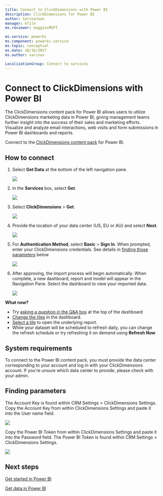 ```yaml
---
title: Connect to ClickDimensions with Power BI
description: ClickDimensions for Power BI
author: SarinaJoan
manager: kfile
ms.reviewer: maggiesMSFT

ms.service: powerbi
ms.component: powerbi-service
ms.topic: conceptual
ms.date: 10/16/2017
ms.author: sarinas

LocalizationGroup: Connect to services
---
```

# Connect to ClickDimensions with Power BI
The ClickDimensions content pack for Power BI allows users to utilize ClickDimensions marketing data in Power BI, giving management teams further insight into the success of their sales and marketing efforts. Visualize and analyze email interactions, web visits and form submissions in Power BI dashboards and reports.

Connect to the [ClickDimensions content pack](https://app.powerbi.com/getdata/services/click-dimensions) for Power BI.

## How to connect
1. Select **Get Data** at the bottom of the left navigation pane.
   
   ![](media/service-connect-to-clickdimensions/getdata.png)
2. In the **Services** box, select **Get**.
   
   ![](media/service-connect-to-clickdimensions/services.png)
3. Select **ClickDimensions** \>  **Get**.
   
   ![](media/service-connect-to-clickdimensions/clickdimensions.png)
4. Provide the location of your data center (US, EU or AU) and select **Next**.
   
   ![](media/service-connect-to-clickdimensions/params.png)
5. For **Authentication Method**, select **Basic** \> **Sign In**. When prompted, enter your ClickDimensions credentials. See details in [finding those parameters](#FindingParams) below
   
    ![](media/service-connect-to-clickdimensions/creds.png)
6. After approving, the import process will begin automatically. When complete, a new dashboard, report and model will appear in the Navigation Pane. Select the dashboard to view your imported data.
   
     ![](media/service-connect-to-clickdimensions/dashboard.png)

**What now?**

* Try [asking a question in the Q&A box](consumer/end-user-q-and-a.md) at the top of the dashboard
* [Change the tiles](service-dashboard-edit-tile.md) in the dashboard.
* [Select a tile](consumer/end-user-tiles.md) to open the underlying report.
* While your dataset will be scheduled to refresh daily, you can change the refresh schedule or try refreshing it on demand using **Refresh Now**

## System requirements
To connect to the Power BI content pack, you must provide the data center corresponding to your account and log in with your ClickDimensions account. If you're unsure which data center to provide, please check with your admin.

<a name="FindingParams"></a>

## Finding parameters
The Account Key is found within CRM Settings \> ClickDimensions Settings. Copy the Account Key from within ClickDimensions Settings and paste it into the User name field.  

![](media/service-connect-to-clickdimensions/crm.png)  

Copy the Power BI Token from within ClickDimensions Settings and paste it into the Password field. The Power BI Token is found within CRM Settings \> ClickDimensions Settings.  

![](media/service-connect-to-clickdimensions/crm2.png)  

## Next steps
[Get started in Power BI](service-get-started.md)

[Get data in Power BI](service-get-data.md)

